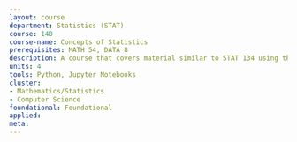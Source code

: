 ```yaml
---
layout: course 
department: Statistics (STAT)
course: 140
course-name: Concepts of Statistics
prerequisites: MATH 54, DATA 8
description: A course that covers material similar to STAT 134 using the tools of computer programming.
units: 4
tools: Python, Jupyter Notebooks
cluster:
- Mathematics/Statistics
- Computer Science
foundational: Foundational
applied: 
meta: 
---
```

